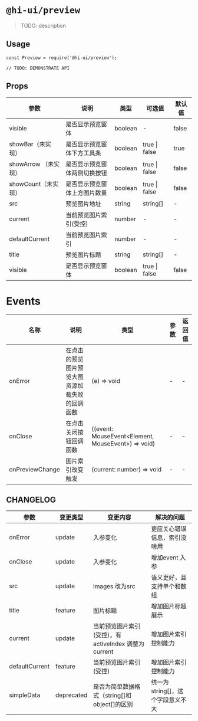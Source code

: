 # `@hi-ui/preview`

> TODO: description

## Usage

```
const Preview = require('@hi-ui/preview');

// TODO: DEMONSTRATE API
```

## Props

| 参数      | 说明                                               | 类型                | 可选值                                 | 默认值  |
| --------- | -------------------------------------------------- | ------------------- | -------------------------------------- | ------- |
| visible    |  是否显示预览窗体                                  |  boolean              | -                                      | false      |
| showBar（未实现）    |    是否显示预览窗体下方工具条                       | boolean | true \| false                                          | true     |
| showArrow （未实现） | 是否显示预览窗体两侧切换按钮                        | boolean              | true \| false       | false   |
| showCount（未实现）  | 是否显示预览窗体上方图片数量                        | boolean              | true \| false            | false |
|src     | 预览图片地址                                            | string | string[]            | -                         | -   |
|current     | 当前预览图片索引(受控)                                            | number           | -                         | -   |
|defaultCurrent     | 当前预览图片索引                                            | number           | -                         | -   |
|title     | 预览图片标题                                            | string | string[]            | -                         | -   |
|visible     | 是否显示预览窗体                                           | boolean            | true \| false                         | false   |

# Events

| 名称       | 说明               | 类型                            | 参数                  | 返回值 |
| ---------- | ------------------ | ------------------------------- | --------------------- | ------ |
| onError    | 在点击的预览图片预览大图资源加载失败的回调函数   | (e) => void | - | -      |
| onClose    | 在点击关闭按钮回调函数   |((event: MouseEvent<Element, MouseEvent>) => void) | - | -      |
| onPreviewChange    | 图片索引改变触发   |(current: number) => void| - | -      |
## CHANGELOG

| 参数         | 变更类型                        | 变更内容                                                                       | 解决的问题                   |
| ------------ | ------------------------------- | ------------------------------------------------------------------------------ | ---------------------------- |
| onError       | update                          | 入参变化 | 更应关心错误信息，索引没啥用          |
| onClose       | update                          | 入参变化 | 增加event 入参         |
| src       | update                          | images 改为src | 语义更好，且支持单个和数组         |
| title       | feature                          | 图片标题 | 增加图片标题展示         |
| current       | update                          | 当前预览图片索引(受控)，有activeIndex 调整为current  | 增加图片索引控制能力         |
| defaultCurrent       | feature                          | 当前预览图片索引(受控)  | 增加图片索引控制能力         |
| simpleData       | deprecated                          | 是否为简单数据格式（string[]和object[]的区别  | 统一为string[]，这个字段意义不大         |
